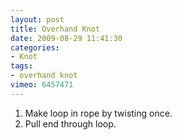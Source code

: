 ```yaml
---
layout: post
title: Overhand Knot
date: 2009-08-29 11:41:30
categories:
- Knot
tags:
- overhand knot
vimeo: 6457471
---
```


1. Make loop in rope by twisting once.
1. Pull end through loop.

